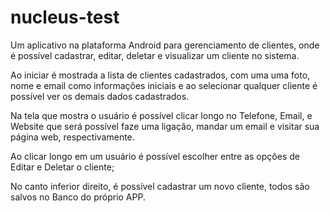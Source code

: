# nucleus-test

Um aplicativo na plataforma Android para gerenciamento de clientes, onde é possível cadastrar, editar, deletar e visualizar um cliente no sistema.

Ao iniciar é mostrada a lista de clientes cadastrados, com uma uma foto, nome e email como informações iniciais e ao selecionar qualquer cliente é possível ver os demais dados cadastrados.

Na tela que mostra o usuário é possível clicar longo no Telefone, Email, e Website que será possível faze uma ligação, mandar um email e visitar sua página web, respectivamente.

Ao clicar longo em um usuário é possível escolher entre as opções de Editar e Deletar o cliente;

No canto inferior direito, é possível cadastrar um novo cliente, todos são salvos no Banco do próprio APP.
  
